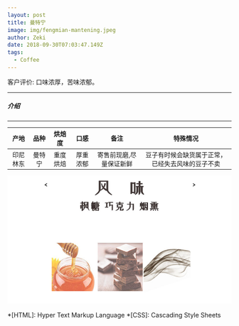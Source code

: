 ```yaml
---
layout: post
title: 曼特宁
image: img/fengmian-mantening.jpeg
author: Zeki
date: 2018-09-30T07:03:47.149Z
tags: 
  - Coffee
---
```


客户评价: 口味浓厚，苦味浓郁。

---
##### 介绍
---

|产地 | 品种 | 烘焙度 | 口感 | 备注|特殊情况|
|:---:|:---:|:---:|:---:|:---:|:---:|
|印尼林东 | 曼特宁 | 重度烘焙 | 厚重浓郁 | 寄售前现磨,尽量保证新鲜|豆子有时候会缺货属于正常，已经失去风味的豆子不卖|

![Coffee Image](img/fengwei-mantening.jpg)

*[HTML]: Hyper Text Markup Language
*[CSS]: Cascading Style Sheets
